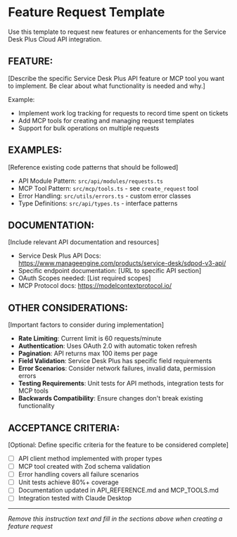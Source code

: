 # Feature Request Template

Use this template to request new features or enhancements for the Service Desk Plus Cloud API integration.

## FEATURE:
[Describe the specific Service Desk Plus API feature or MCP tool you want to implement. Be clear about what functionality is needed and why.]

Example:
- Implement work log tracking for requests to record time spent on tickets
- Add MCP tools for creating and managing request templates
- Support for bulk operations on multiple requests

## EXAMPLES:
[Reference existing code patterns that should be followed]

- API Module Pattern: `src/api/modules/requests.ts`
- MCP Tool Pattern: `src/mcp/tools.ts` - see `create_request` tool
- Error Handling: `src/utils/errors.ts` - custom error classes
- Type Definitions: `src/api/types.ts` - interface patterns

## DOCUMENTATION:
[Include relevant API documentation and resources]

- Service Desk Plus API Docs: https://www.manageengine.com/products/service-desk/sdpod-v3-api/
- Specific endpoint documentation: [URL to specific API section]
- OAuth Scopes needed: [List required scopes]
- MCP Protocol docs: https://modelcontextprotocol.io/

## OTHER CONSIDERATIONS:
[Important factors to consider during implementation]

- **Rate Limiting**: Current limit is 60 requests/minute
- **Authentication**: Uses OAuth 2.0 with automatic token refresh
- **Pagination**: API returns max 100 items per page
- **Field Validation**: Service Desk Plus has specific field requirements
- **Error Scenarios**: Consider network failures, invalid data, permission errors
- **Testing Requirements**: Unit tests for API methods, integration tests for MCP tools
- **Backwards Compatibility**: Ensure changes don't break existing functionality

## ACCEPTANCE CRITERIA:
[Optional: Define specific criteria for the feature to be considered complete]

- [ ] API client method implemented with proper types
- [ ] MCP tool created with Zod schema validation  
- [ ] Error handling covers all failure scenarios
- [ ] Unit tests achieve 80%+ coverage
- [ ] Documentation updated in API_REFERENCE.md and MCP_TOOLS.md
- [ ] Integration tested with Claude Desktop

---

*Remove this instruction text and fill in the sections above when creating a feature request*